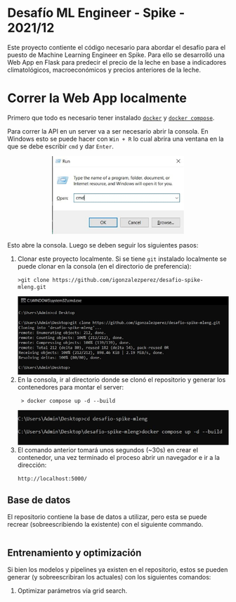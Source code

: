 # Desafío ML Engineer - Spike - 2021/12

Este proyecto contiente el código necesario para abordar el desafío para el puesto de Machine Learning Engineer en Spike. Para ello se desarrolló una Web App en Flask para predecir el precio de la leche en base a indicadores climatológicos, macroeconómicos y precios anteriores de la leche.

# Correr la Web App localmente
Primero que todo es necesario tener instalado [`docker`](https://docs.docker.com/get-docker/) y [`docker compose`](https://docs.docker.com/compose/install/).

Para correr la API en un server va a ser necesario abrir la consola. En Windows esto se puede hacer con `Win + R` lo cual abrira una ventana en la que se debe escribir `cmd` y dar `Enter`.

<p align="center">
    <img src=".etc/open_cmd.jpg" alt="Open cmd" width="300"/>
</p>

Esto abre la consola. Luego se deben seguir los siguientes pasos:
1. Clonar este proyecto localmente. Si se tiene `git` instalado localmente se puede clonar en la consola (en el directorio de preferencia):
    ```
    >git clone https://github.com/igonzalezperez/desafio-spike-mleng.git
    ```
    ![Clonar repo](.etc/clone_repo.jpg "Ejemplo de clonar el repositorio en el Escritorio.")
2. En la consola, ir al directorio donde se clonó el repositorio y generar los contenedores para montar el server:
    ```
     > docker compose up -d --build
    ```
    ![Docker compose](.etc/docker_compose.jpg "Ejemplo de creación de contenedor de Docker.")
3. El comando anterior tomará unos segundos (~30s) en crear el contenedor, una vez terminado el proceso abrir un navegador e ir a la dirección: 
   ```
   http://localhost:5000/
   ```
## Base de datos
El repositorio contiene la base de datos a utilizar, pero esta se puede recrear (sobreescribiendo la existente) con el siguiente commando.
```

```
## Entrenamiento y optimización
Si bien los modelos y pipelines ya existen en el repositorio, estos se pueden generar (y sobreescribiran los actuales) con los siguientes comandos:
1. Optimizar parámetros vía grid search.
